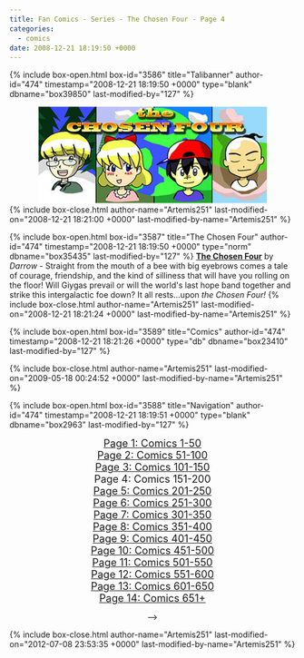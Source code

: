 ```yaml
---
title: Fan Comics - Series - The Chosen Four - Page 4
categories:
  - comics
date: 2008-12-21 18:19:50 +0000
---
```

{% include box-open.html box-id="3586" title="Talibanner" author-id="474" timestamp="2008-12-21 18:19:50 +0000" type="blank" dbname="box39850" last-modified-by="127" %}
<center>
<img src="/comics/series/chosenfour/chosenfourbanner.jpg" />
</center>
{% include box-close.html author-name="Artemis251" last-modified-on="2008-12-21 18:21:00 +0000" last-modified-by-name="Artemis251" %}

{% include box-open.html box-id="3587" title="The Chosen Four" author-id="474" timestamp="2008-12-21 18:19:50 +0000" type="norm" dbname="box35435" last-modified-by="127" %}
<b><u>The Chosen Four</u></b> by <i>Darrow</i> - Straight from the mouth of a bee with big eyebrows comes a tale of courage, friendship, and the kind of silliness that will have you rolling on the floor!  Will Giygas prevail or will the world's last hope band together and strike this intergalactic foe down?  It all rests...upon <i>the Chosen Four!</i>
{% include box-close.html author-name="Artemis251" last-modified-on="2008-12-21 18:21:24 +0000" last-modified-by-name="Artemis251" %}

{% include box-open.html box-id="3589" title="Comics" author-id="474" timestamp="2008-12-21 18:21:26 +0000" type="db" dbname="box23410" last-modified-by="127" %}
<center><navigator search="`Content` LIKE 'Darrow%'" display="no" quantity="50" start="150" section="description" /><displaytor mode="twocolumnlist" /></center>
{% include box-close.html author-name="Artemis251" last-modified-on="2009-05-18 00:24:52 +0000" last-modified-by-name="Artemis251" %}

{% include box-open.html box-id="3588" title="Navigation" author-id="474" timestamp="2008-12-21 18:19:51 +0000" type="blank" dbname="box2963" last-modified-by="127" %}
<center>
<a href="http://starmen.net/comics/series/chosenfour/index.php"><font size="4">Page 1: Comics 1-50</font></a><br />
<a href="http://starmen.net/comics/series/chosenfour/index2.php"><font size="4">Page 2: Comics 51-100</font></a><br />
<a href="http://starmen.net/comics/series/chosenfour/index3.php"><font size="4">Page 3: Comics 101-150</font></a><br />
<font size="4">Page 4: Comics 151-200</font><br />
<a href="http://starmen.net/comics/series/chosenfour/index5.php"><font size="4">Page 5: Comics 201-250</font></a><br />
<a href="http://starmen.net/comics/series/chosenfour/index6.php"><font size="4">Page 6: Comics 251-300</font></a><br />
<a href="http://starmen.net/comics/series/chosenfour/index7.php"><font size="4">Page 7: Comics 301-350</font></a>
<br /><a href="http://starmen.net/comics/series/chosenfour/index8.php"><font size="4">Page 8: Comics 351-400</font></a>
<br /><a href="http://starmen.net/comics/series/chosenfour/index9.php"><font size="4">Page 9: Comics 401-450</font></a>
<br /><a href="http://starmen.net/comics/series/chosenfour/index10.php"><font size="4">Page 10: Comics 451-500</font></a>
<br /><a href="http://starmen.net/comics/series/chosenfour/index11.php"><font size="4">Page 11: Comics 501-550</font></a>
<br /><a href="http://starmen.net/comics/series/chosenfour/index12.php"><font size="4">Page 12: Comics 551-600</font></a>
<br /><a href="http://starmen.net/comics/series/chosenfour/index13.php"><font size="4">Page 13: Comics 601-650</font></a>
<br /><a href="http://starmen.net/comics/series/chosenfour/index14.php"><font size="4">Page 14: Comics 651+</font></a>

-->
</center>
{% include box-close.html author-name="Artemis251" last-modified-on="2012-07-08 23:53:35 +0000" last-modified-by-name="Artemis251" %}
